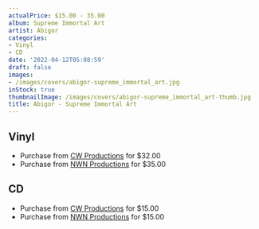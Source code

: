 ```yaml
---
actualPrice: $15.00 - 35.00
album: Supreme Immortal Art
artist: Abigor
categories:
- Vinyl
- CD
date: '2022-04-12T05:08:59'
draft: false
images:
- /images/covers/abigor-supreme_immortal_art.jpg
inStock: true
thumbnailImage: /images/covers/abigor-supreme_immortal_art-thumb.jpg
title: Abigor - Supreme Immortal Art
---
```


## Vinyl
* Purchase from [CW Productions](https://shop.cwproductions.net/products/abigor-supreme-immortal-art-dlp) for $32.00
* Purchase from [NWN Productions](http://shop.nwnprod.com/index.php?route=product/product&path=75&product_id=22203&sort=pd.name&order=ASC) for $35.00
## CD
* Purchase from [CW Productions](https://shop.cwproductions.net/products/abigor-supreme-immortal-art-cd) for $15.00
* Purchase from [NWN Productions](http://shop.nwnprod.com/index.php?route=product/product&path=93&product_id=22354&sort=pd.name&order=ASC) for $15.00
